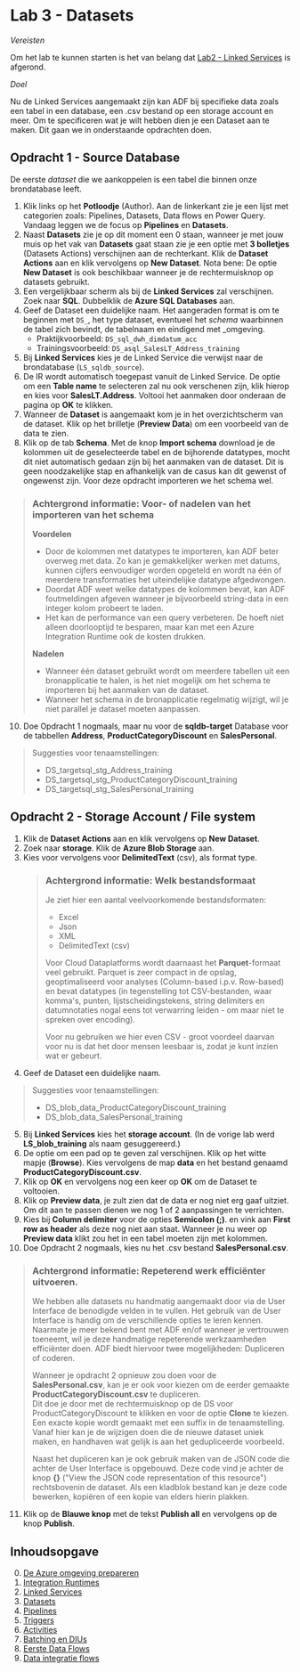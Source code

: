 # Lab 3 - Datasets 

*Vereisten*

Om het lab te kunnen starten is het van belang dat [Lab2 - Linked Services](../Lab2/LabInstructions2.md) is afgerond.

*Doel*

Nu de Linked Services aangemaakt zijn kan ADF bij specifieke data zoals een tabel in een database, een .csv bestand op een storage account en meer. Om te specificeren wat je wilt hebben dien je een Dataset aan te maken. Dit gaan we in onderstaande opdrachten doen.

## Opdracht 1 - Source Database

De eerste *dataset* die we aankoppelen is een tabel die binnen onze brondatabase leeft.

1. Klik links op het **Potloodje** (Author). Aan de linkerkant zie je een lijst met categorien zoals: Pipelines, Datasets, Data flows en Power Query.  
   Vandaag leggen we de focus op **Pipelines** en **Datasets**.
2. Naast **Datasets** zie je op dit moment een 0 staan, wanneer je met jouw muis op het vak van **Datasets** gaat staan zie je een optie met **3 bolletjes** (Datasets Actions) verschijnen aan de rechterkant. Klik de **Dataset Actions** aan en klik vervolgens op **New Dataset**. Nota bene: De optie **New Dataset** is ook beschikbaar wanneer je de rechtermuisknop op datasets gebruikt.
3. Een vergelijkbaar scherm als bij de **Linked Services** zal verschijnen. Zoek naar **SQL**. Dubbelklik de **Azure SQL Databases** aan.
4. Geef de Dataset een duidelijke naam. Het aangeraden format is om te beginnen met `DS_`, het type dataset, eventueel het *schema* waarbinnen de tabel zich bevindt, de tabelnaam en eindigend met _omgeving.
   * Praktijkvoorbeeld: `DS_sql_dwh_dimdatum_acc`
   * Trainingsvoorbeeld: `DS_asql_SalesLT_Address_training`
5. Bij **Linked Services** kies je de Linked Service die verwijst naar de brondatabase (`LS_sqldb_source`).
6. De IR wordt automatisch toegepast vanuit de Linked Service. De optie om een **Table name** te selecteren zal nu ook verschenen zijn, klik hierop en kies voor **SalesLT.Address**. Voltooi het aanmaken door onderaan de pagina op **OK** te klikken.
7. Wanneer de **Dataset** is aangemaakt kom je in het overzichtscherm van de dataset. Klik op het brilletje (**Preview Data**) om een voorbeeld van de data te zien.
8. Klik op de tab **Schema**. Met de knop **Import schema** download je de kolommen uit de geselecteerde tabel en de bijhorende datatypes, mocht dit niet automatisch gedaan zijn bij het aanmaken van de dataset. Dit is geen noodzakelijke stap en afhankelijk van de casus kan dit gewenst of ongewenst zijn. Voor deze opdracht importeren we het schema wel.

> ### Achtergrond informatie: Voor- of nadelen van het importeren van het schema ###
> **Voordelen**
> * Door de kolommen met datatypes te importeren, kan ADF beter overweg met data. Zo kan je gemakkelijker werken met datums, kunnen cijfers eenvoudiger worden opgeteld en wordt na één of meerdere transformaties het uiteindelijke datatype afgedwongen.
> * Doordat ADF weet welke datatypes de kolommen bevat, kan ADF foutmeldingen afgeven wanneer je bijvoorbeeld string-data in een integer kolom probeert te laden.
> * Het kan de performance van een query verbeteren. De hoeft niet alleen doorlooptijd te besparen, maar kan met een Azure Integration Runtime ook de kosten drukken.
>
> **Nadelen**
> * Wanneer één dataset gebruikt wordt om meerdere tabellen uit een bronapplicatie te halen, is het niet mogelijk om het schema te importeren bij het aanmaken van de dataset.
> * Wanneer het schema in de bronapplicatie regelmatig wijzigt, wil je niet parallel je dataset moeten aanpassen.
   
10. Doe Opdracht 1 nogmaals, maar nu voor de **sqldb-target** Database voor de tabbellen **Address**, **ProductCategoryDiscount** en **SalesPersonal**.

> Suggesties voor tenaamstellingen:
> * DS_targetsql_stg_Address_training
> * DS_targetsql_stg_ProductCategoryDiscount_training
> * DS_targetsql_stg_SalesPersonal_training

## Opdracht 2 - Storage Account / File system

1. Klik de **Dataset Actions** aan en klik vervolgens op **New Dataset**.
2. Zoek naar **storage**. Klik de **Azure Blob Storage** aan.
3. Kies voor vervolgens voor **DelimitedText** (csv), als format type.
   > ### Achtergrond informatie: Welk bestandsformaat ###
   > Je ziet hier een aantal veelvoorkomende bestandsformaten:
   >
   > * Excel
   > * Json
   > * XML
   > * DelimitedText (csv)
   >
   > Voor Cloud Dataplatforms wordt daarnaast het **Parquet**-formaat veel gebruikt. Parquet is zeer compact in de opslag, geoptimaliseerd voor analyses (Column-based i.p.v. Row-based) en bevat datatypes (in tegenstelling tot CSV-bestanden, waar komma's, punten, lijstscheidingstekens, string delimiters en datumnotaties nogal eens tot verwarring leiden - om maar niet te spreken over encoding).
   >
   > Voor nu gebruiken we hier even CSV - groot voordeel daarvan voor nu is dat het door mensen leesbaar is, zodat je kunt inzien wat er gebeurt.
4. Geef de Dataset een duidelijke naam.

> Suggesties voor tenaamstellingen:
> * DS_blob_data_ProductCategoryDiscount_training
> * DS_blob_data_SalesPersonal_training

5. Bij **Linked Services** kies het **storage account**. (In de vorige lab werd **LS_blob_training** als naam gesuggereerd.)
6. De optie om een pad op te geven zal verschijnen. Klik op het witte mapje (**Browse**). Kies vervolgens de map **data** en het bestand genaamd **ProductCategoryDiscount.csv**.
7. Klik op **OK** en vervolgens nog een keer op **OK** om de Dataset te voltooien.
8. Klik op **Preview data**, je zult zien dat de data er nog niet erg gaaf uitziet. Om dit aan te passen dienen we nog 1 of 2 aanpassingen te verrichten.
9. Kies bij **Column delimiter** voor de opties **Semicolon (;)**. en vink aan **First row as header** als deze nog niet aan staat. Wanneer je nu weer op **Preview data** klikt zou het in een tabel moeten zijn met kolommen.
10. Doe Opdracht 2 nogmaals, kies nu het .csv bestand **SalesPersonal.csv**.

> ### Achtergrond informatie: Repeterend werk efficiënter uitvoeren. ###
> We hebben alle datasets nu handmatig aangemaakt door via de User Interface de benodigde velden in te vullen.
> Het gebruik van de User Interface is handig om de verschillende opties te leren kennen.
> Naarmate je meer bekend bent met ADF en/of wanneer je vertrouwen toeneemt, wil je deze handmatige repeterende werkzaamheden efficiënter doen.
> ADF biedt hiervoor twee mogelijkheden: Dupliceren of coderen.  
>
> Wanneer je opdracht 2 opnieuw zou doen voor de **SalesPersonal.csv**, kan je er ook voor kiezen om de eerder gemaakte **ProductCategoryDiscount.csv** te dupliceren.  
> Dit doe je door met de rechtermuisknop op de DS voor ProductCategoryDiscount te klikken en voor de optie **Clone** te kiezen.  
> Een exacte kopie wordt gemaakt met een suffix in de tenaamstelling.  
> Vanaf hier kan je de wijzigen doen die de nieuwe dataset uniek maken, en handhaven wat gelijk is aan het gedupliceerde voorbeeld.
>
> Naast het dupliceren kan je ook gebruik maken van de JSON code die achter de User Interface is opgebouwd.
> Deze code vind je achter de knop **{}** ("View the JSON code representation of this resource") rechtsbovenin de dataset.
> Als een kladblok bestand kan je deze code bewerken, kopiëren of een kopie van elders hierin plakken.

11. Klik op de **Blauwe knop** met de tekst **Publish all** en vervolgens op de knop **Publish**. 

## Inhoudsopgave

0. [De Azure omgeving prepareren](../0Prep/LabVoorbereiding0.md)
1. [Integration Runtimes](../Lab1/LabInstructions1.md)
2. [Linked Services](../Lab2/LabInstructions2.md)
3. [Datasets](../Lab3/LabInstructions3.md)
4. [Pipelines](../Lab4/LabInstructions4.md)
5. [Triggers](../Lab5/LabInstructions5.md)
6. [Activities](../Lab6/LabInstructions6.md)
7. [Batching en DIUs](../Lab7/LabInstructions7.md)
8. [Eerste Data Flows](../Lab8/LabInstructions8.md)
9. [Data integratie flows](../Lab9/LabInstructions9.md)
